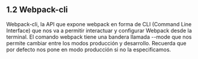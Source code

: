 ## 1.2 Webpack-cli

Webpack-cli, la API que expone webpack en forma de CLI (Command Line
Interface) que nos va a permitir interactuar y configurar Webpack desde
la terminal. El comando webpack tiene una bandera llamada --mode que nos
permite cambiar entre los modos producción y desarrollo. Recuerda que
por defecto nos pone en modo producción si no la especificamos.

